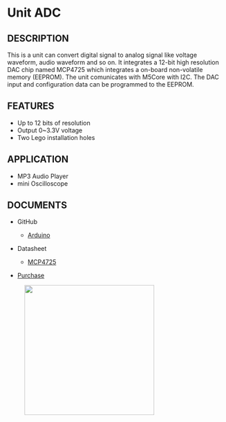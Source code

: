 # Unit ADC

## DESCRIPTION

This is a unit can convert digital signal to analog signal like voltage waveform, audio waveform and so on. It integrates a 12-bit high resolution DAC chip named MCP4725 which integrates a on-board non-volatile memory (EEPROM). The unit comunicates with M5Core with I2C. The DAC input and configuration data can be programmed to the EEPROM.

## FEATURES

-  Up to 12 bits of resolution
-  Output 0~3.3V voltage
-  Two Lego installation holes

## APPLICATION

-  MP3 Audio Player
-  mini Oscilloscope

## DOCUMENTS

-  GitHub

   - [Arduino](https://github.com/m5stack/M5Stack)

-  Datasheet

   - [MCP4725](http://pdf1.alldatasheet.com/datasheet-pdf/view/233449/MICROCHIP/MCP4725.html)

-  [Purchase]()

<figure>
    <img src="assets/img/product_pics/units/M5GO_Unit_dac.png" height="300" width="300">
</figure>
